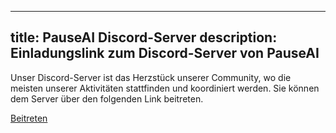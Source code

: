 

---
title: PauseAI Discord-Server
description: Einladungslink zum Discord-Server von PauseAI
---
Unser Discord-Server ist das Herzstück unserer Community, wo die meisten unserer Aktivitäten stattfinden und koordiniert werden.
Sie können dem Server über den folgenden Link beitreten.

[Beitreten](https://discord.gg/VhPHt5PRmK)